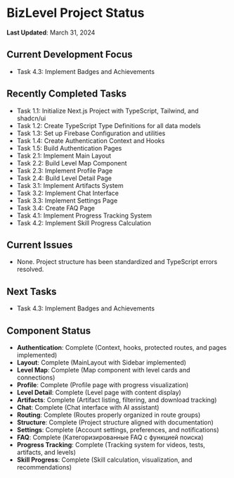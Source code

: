 # BizLevel Project Status

**Last Updated**: March 31, 2024

## Current Development Focus
- Task 4.3: Implement Badges and Achievements

## Recently Completed Tasks
- Task 1.1: Initialize Next.js Project with TypeScript, Tailwind, and shadcn/ui
- Task 1.2: Create TypeScript Type Definitions for all data models
- Task 1.3: Set up Firebase Configuration and utilities
- Task 1.4: Create Authentication Context and Hooks
- Task 1.5: Build Authentication Pages
- Task 2.1: Implement Main Layout
- Task 2.2: Build Level Map Component
- Task 2.3: Implement Profile Page
- Task 2.4: Build Level Detail Page
- Task 3.1: Implement Artifacts System
- Task 3.2: Implement Chat Interface
- Task 3.3: Implement Settings Page
- Task 3.4: Create FAQ Page
- Task 4.1: Implement Progress Tracking System
- Task 4.2: Implement Skill Progress Calculation

## Current Issues
- None. Project structure has been standardized and TypeScript errors resolved.

## Next Tasks
- Task 4.3: Implement Badges and Achievements

## Component Status
- **Authentication**: Complete (Context, hooks, protected routes, and pages implemented)
- **Layout**: Complete (MainLayout with Sidebar implemented)
- **Level Map**: Complete (Map component with level cards and connections)
- **Profile**: Complete (Profile page with progress visualization)
- **Level Detail**: Complete (Level page with content display)
- **Artifacts**: Complete (Artifact listing, filtering, and download tracking)
- **Chat**: Complete (Chat interface with AI assistant)
- **Routing**: Complete (Routes properly organized in route groups)
- **Structure**: Complete (Project structure aligned with documentation)
- **Settings**: Complete (Account settings, preferences, and notifications)
- **FAQ**: Complete (Категоризированные FAQ с функцией поиска)
- **Progress Tracking**: Complete (Tracking system for videos, tests, artifacts, and levels)
- **Skill Progress**: Complete (Skill calculation, visualization, and recommendations) 